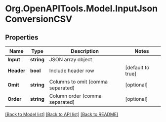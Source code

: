 # Org.OpenAPITools.Model.InputJsonConversionCSV
## Properties

Name | Type | Description | Notes
------------ | ------------- | ------------- | -------------
**Input** | **string** | JSON array object | 
**Header** | **bool** | Include header row | [default to true]
**Omit** | **string** | Columns to omit (comma separated) | [optional] 
**Order** | **string** | Column order (comma separated) | [optional] 

[[Back to Model list]](../README.md#documentation-for-models) [[Back to API list]](../README.md#documentation-for-api-endpoints) [[Back to README]](../README.md)

